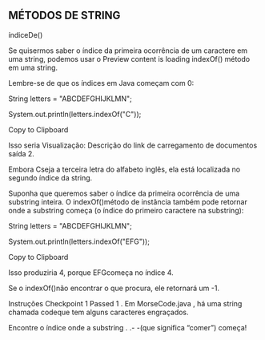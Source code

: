 ## MÉTODOS DE STRING

índiceDe()

Se quisermos saber o índice da primeira ocorrência de um caractere em uma string, podemos usar o
Preview content is loading
indexOf()
método em uma string.

Lembre-se de que os índices em Java começam com 0:

String letters = "ABCDEFGHIJKLMN";

System.out.println(letters.indexOf("C"));

Copy to Clipboard

Isso seria
Visualização: Descrição do link de carregamento de documentos
saída
 2.

Embora Cseja a terceira letra do alfabeto inglês, ela está localizada no segundo índice da string.

Suponha que queremos saber o índice da primeira ocorrência de uma substring inteira. O indexOf()método de instância também pode retornar onde a substring começa (o índice do primeiro caractere na substring):

String letters = "ABCDEFGHIJKLMN";

System.out.println(letters.indexOf("EFG"));

Copy to Clipboard

Isso produziria 4, porque EFGcomeça no índice 4.

Se o indexOf()não encontrar o que procura, ele retornará um -1.

Instruções
Checkpoint 1 Passed
1 .
Em MorseCode.java , há uma string chamada codeque tem alguns caracteres engraçados.

Encontre o índice onde a substring . .- -(que significa “comer”) começa!